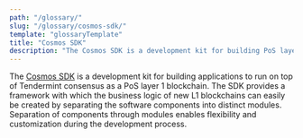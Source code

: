 ```yaml
---
path: "/glossary/"
slug: "/glossary/cosmos-sdk/"
template: "glossaryTemplate"
title: "Cosmos SDK"
description: "The Cosmos SDK is a development kit for building PoS layer 1 blockchains with Tendermint as the consensus mechanism."
---
```


The [Cosmos SDK](https://v1.cosmos.network/sdk) is a development kit for building applications to run on top of Tendermint consensus as a PoS layer 1 blockchain. The SDK provides a framework with which the business logic of new L1 blockchains can easily be created by separating the software components into distinct modules. Separation of components through modules enables flexibility and customization during the development process.
